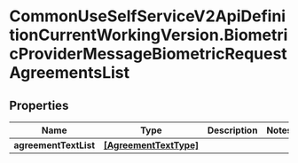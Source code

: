 # CommonUseSelfServiceV2ApiDefinitionCurrentWorkingVersion.BiometricProviderMessageBiometricRequestAgreementsList

## Properties
Name | Type | Description | Notes
------------ | ------------- | ------------- | -------------
**agreementTextList** | [**[AgreementTextType]**](AgreementTextType.md) |  | 
